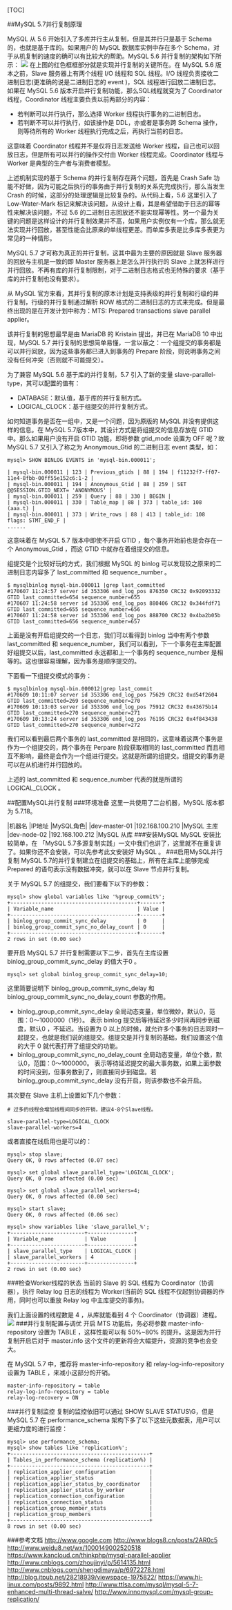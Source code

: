 [TOC]

##MySQL 5.7并行复制原理

MySQL 从 5.6 开始引入了多库并行主从复制，但是其并行只是基于 Schema 的，也就是基于库的。如果用户的 MySQL 数据库实例中存在多个 Schema，对于从机复制的速度的确可以有比较大的帮助。MySQL 5.6 并行复制的架构如下所示：
![](https://www.hi-linux.com/img/linux/mysql-mts-0.png)
在上图的红色框框部分就是实现并行复制的关键所在。在 MySQL 5.6 版本之前，Slave 服务器上有两个线程 I/O 线程和 SQL 线程。I/O 线程负责接收二进制日志(更准确的说是二进制日志的 event )，SQL 线程进行回放二进制日志。如果在 MySQL 5.6 版本开启并行复制功能，那么SQL线程就变为了 Coordinator 线程，Coordinator 线程主要负责以前两部分的内容：
- 若判断可以并行执行，那么选择 Worker 线程执行事务的二进制日志。
- 若判断不可以并行执行，如该操作是 DDL，亦或者是事务跨 Schema 操作，则等待所有的 Worker 线程执行完成之后，再执行当前的日志。

这意味着 Coordinator 线程并不是仅将日志发送给 Worker 线程，自己也可以回放日志，但是所有可以并行的操作交付由 Worker 线程完成。Coordinator 线程与 Worker 是典型的生产者与消费者模型。

上述机制实现的基于 Schema 的并行复制存在两个问题，首先是 Crash Safe 功能不好做，因为可能之后执行的事务由于并行复制的关系先完成执行，那么当发生 Crash 的时候，这部分的处理逻辑是比较复杂的。从代码上看，5.6 这里引入了 Low-Water-Mark 标记来解决该问题，从设计上看，其是希望借助于日志的幂等性来解决该问题，不过 5.6 的二进制日志回放还不能实现幂等性。另一个最为关键的问题是这样设计的并行复制效果并不高，如果用户实例仅有一个库，那么就无法实现并行回放，甚至性能会比原来的单线程更差。而单库多表是比多库多表更为常见的一种情形。

MySQL 5.7 才可称为真正的并行复制，这其中最为主要的原因就是 Slave 服务器的回放与主机是一致的即 Master 服务器上是怎么并行执行的 Slave 上就怎样进行并行回放。不再有库的并行复制限制，对于二进制日志格式也无特殊的要求（基于库的并行复制也没有要求）。

从 MySQL 官方来看，其并行复制的原本计划是支持表级的并行复制和行级的并行复制，行级的并行复制通过解析 ROW 格式的二进制日志的方式来完成。但是最终出现的是在开发计划中称为：MTS: Prepared transactions slave parallel applier。

该并行复制的思想最早是由 MariaDB 的 Kristain 提出，并已在 MariaDB 10 中出现，MySQL 5.7 并行复制的思想简单易懂，一言以蔽之：一个组提交的事务都是可以并行回放，因为这些事务都已进入到事务的 Prepare 阶段，则说明事务之间没有任何冲突（否则就不可能提交）。

为了兼容 MySQL 5.6 基于库的并行复制，5.7 引入了新的变量 slave-parallel-type，其可以配置的值有：
- DATABASE：默认值，基于库的并行复制方式。
- LOGICAL_CLOCK：基于组提交的并行复制方式。

如何知道事务是否在一组中，又是一个问题，因为原版的 MySQL 并没有提供这样的信息。在 MySQL 5.7版本中，其设计方式是将组提交的信息存放在 GTID 中。那么如果用户没有开启 GTID 功能，即将参数 gtid_mode 设置为 OFF 呢？故 MySQL 5.7 又引入了称之为 Anonymous_Gtid 的二进制日志 event 类型，如：
```
mysql> SHOW BINLOG EVENTS in 'mysql-bin.000011';

| mysql-bin.000011 | 123 | Previous_gtids | 88 | 194 | f11232f7-ff07-11e4-8fbb-00ff55e152c6:1-2 |
| mysql-bin.000011 | 194 | Anonymous_Gtid | 88 | 259 | SET @@SESSION.GTID_NEXT= 'ANONYMOUS' |
| mysql-bin.000011 | 259 | Query | 88 | 330 | BEGIN |
| mysql-bin.000011 | 330 | Table_map | 88 | 373 | table_id: 108 (aaa.t) |
| mysql-bin.000011 | 373 | Write_rows | 88 | 413 | table_id: 108 flags: STMT_END_F |
......
```
这意味着在 MySQL 5.7 版本中即使不开启 GTID ，每个事务开始前也是会存在一个 Anonymous_Gtid ，而这 GTID 中就存在着组提交的信息。

组提交是个比较好玩的方式，我们根据 MySQL 的 binlog 可以发现较之原来的二进制日志内容多了 last_committed 和 sequence_number 。
```
$ mysqlbinlog mysql-bin.000011 |grep last_committed
#170607 11:24:57 server id 353306 end_log_pos 876350 CRC32 0x92093332 GTID last_committed=654 sequence_number=655
#170607 11:24:58 server id 353306 end_log_pos 880406 CRC32 0x344fdf71 GTID last_committed=655 sequence_number=656
#170607 11:24:58 server id 353306 end_log_pos 888700 CRC32 0x4ba2b05b GTID last_committed=656 sequence_number=657
```
上面是没有开启组提交的一个日志，我们可以看得到 binlog 当中有两个参数 last_committed 和 sequence_number，我们可以看到，下一个事务在主库配置好组提交以后，last_committed 永远都和上一个事务的 sequence_number 是相等的。这也很容易理解，因为事务是顺序提交的。

下面看一下组提交模式的事务：
```
$ mysqlbinlog mysql-bin.000012|grep last_commit
#170609 10:11:07 server id 353306 end_log_pos 75629 CRC32 0xd54f2604 GTID last_committed=269 sequence_number=270
#170609 10:13:03 server id 353306 end_log_pos 75912 CRC32 0x43675b14 GTID last_committed=270 sequence_number=271
#170609 10:13:24 server id 353306 end_log_pos 76195 CRC32 0x4f843438 GTID last_committed=270 sequence_number=272
```
我们可以看到最后两个事务的 last_committed 是相同的，这意味着这两个事务是作为一个组提交的，两个事务在 Perpare 阶段获取相同的 last_committed 而且相互不影响，最终是会作为一个组进行提交。这就是所谓的组提交。组提交的事务是可以在从机进行并行回放的。

上述的 last_committed 和 sequence_number 代表的就是所谓的 LOGICAL_CLOCK 。

##配置MySQL并行复制
###环境准备
这里一共使用了二台机器，MySQL 版本都为 5.7.18。

|机器名	|IP地址	|MySQL角色|
|dev-master-01	|192.168.100.210	|MySQL 主库
|dev-node-02	|192.168.100.212	|MySQL 从库
###安装MySQL
MySQL 安装比较简单，在 「MySQL 5.7多源复制实践」一文中我们也讲了，这里就不在重复讲了。如果你还不会安装，可以先参考此文安装好 MySQL 。
###启用MySQL并行复制
MySQL 5.7的并行复制建立在组提交的基础上，所有在主库上能够完成 Prepared 的语句表示没有数据冲突，就可以在 Slave 节点并行复制。

关于 MySQL 5.7 的组提交，我们要看下以下的参数：
```
mysql> show global variables like '%group_commit%';
+-----------------------------------------+-------+
| Variable_name                           | Value |
+-----------------------------------------+-------+
| binlog_group_commit_sync_delay          | 0     |
| binlog_group_commit_sync_no_delay_count | 0     |
+-----------------------------------------+-------+
2 rows in set (0.00 sec)
```
要开启 MySQL 5.7 并行复制需要以下二步，首先在主库设置 binlog_group_commit_sync_delay 的值大于0 。
```
mysql> set global binlog_group_commit_sync_delay=10;
```
这里简要说明下 binlog_group_commit_sync_delay 和 binlog_group_commit_sync_no_delay_count 参数的作用。
- binlog_group_commit_sync_delay
  全局动态变量，单位微妙，默认0，范围：0～1000000（1秒）。
  表示 binlog 提交后等待延迟多少时间再同步到磁盘，默认0 ，不延迟。当设置为 0 以上的时候，就允许多个事务的日志同时一起提交，也就是我们说的组提交。组提交是并行复制的基础，我们设置这个值的大于 0 就代表打开了组提交的功能。
- binlog_group_commit_sync_no_delay_count
  全局动态变量，单位个数，默认0，范围：0～1000000。
  表示等待延迟提交的最大事务数，如果上面参数的时间没到，但事务数到了，则直接同步到磁盘。若 binlog_group_commit_sync_delay 没有开启，则该参数也不会开启。

其次要在 Slave 主机上设置如下几个参数：
```
# 过多的线程会增加线程间同步的开销，建议4-8个Slave线程。

slave-parallel-type=LOGICAL_CLOCK
slave-parallel-workers=4
```
或者直接在线启用也是可以的：
```
mysql> stop slave;
Query OK, 0 rows affected (0.07 sec)

mysql> set global slave_parallel_type='LOGICAL_CLOCK';
Query OK, 0 rows affected (0.00 sec)

mysql> set global slave_parallel_workers=4;
Query OK, 0 rows affected (0.00 sec)

mysql> start slave;
Query OK, 0 rows affected (0.06 sec)

mysql> show variables like 'slave_parallel_%';
+------------------------+---------------+
| Variable_name          | Value         |
+------------------------+---------------+
| slave_parallel_type    | LOGICAL_CLOCK |
| slave_parallel_workers | 4             |
+------------------------+---------------+
2 rows in set (0.00 sec)
```
###检查Worker线程的状态
当前的 Slave 的 SQL 线程为 Coordinator（协调器），执行 Relay log 日志的线程为 Worker(当前的 SQL 线程不仅起到协调器的作用，同时也可以重放 Relay log 中主库提交的事务)。

我们上面设置的线程数是 4 ，从库就能看到 4 个 Coordinator（协调器）进程。
![](https://www.hi-linux.com/img/linux/mysql-mts-1.png)
###并行复制配置与调优
开启 MTS 功能后，务必将参数 master-info-repository 设置为 TABLE ，这样性能可以有 50%~80% 的提升。这是因为并行复制开启后对于 master.info 这个文件的更新将会大幅提升，资源的竞争也会变大。

在 MySQL 5.7 中，推荐将 master-info-repository 和 relay-log-info-repository 设置为 TABLE ，来减小这部分的开销。
```
master-info-repository = table
relay-log-info-repository = table
relay-log-recovery = ON
```
###并行复制监控
复制的监控依旧可以通过 SHOW SLAVE STATUS\G，但是 MySQL 5.7 在 performance_schema 架构下多了以下这些元数据表，用户可以更细力度的进行监控：
```
mysql> use performance_schema;
mysql> show tables like 'replication%';
+---------------------------------------------+
| Tables_in_performance_schema (replication%) |
+---------------------------------------------+
| replication_applier_configuration           |
| replication_applier_status                  |
| replication_applier_status_by_coordinator   |
| replication_applier_status_by_worker        |
| replication_connection_configuration        |
| replication_connection_status               |
| replication_group_member_stats              |
| replication_group_members                   |
+---------------------------------------------+
8 rows in set (0.00 sec)
```
###参考文档
http://www.google.com
http://www.blogs8.cn/posts/2AR0c5
http://www.weidu8.net/wx/1000149002520518
https://www.kancloud.cn/thinkphp/mysql-parallel-applier
http://www.cnblogs.com/zhoujinyi/p/5614135.html
http://www.cnblogs.com/shengdimaya/p/6972278.html
http://blog.itpub.net/28218939/viewspace-1975822/
https://www.hi-linux.com/posts/9892.html
http://www.ttlsa.com/mysql/mysql-5-7-enhanced-multi-thread-salve/
http://www.innomysql.com/mysql-group-replication/